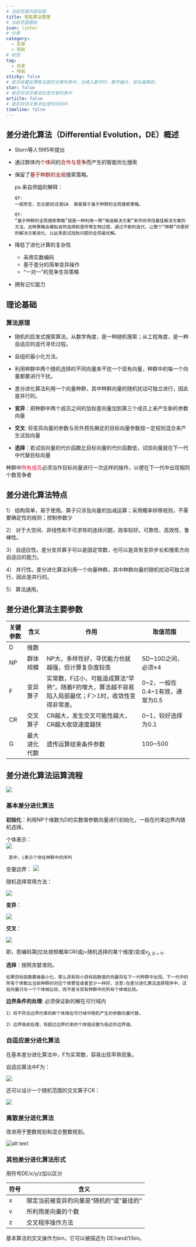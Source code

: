 ```yaml
---
# 当前页面内容标题
title: 智能算法整理
# 当前页面图标
icon: linter
# 分类
category:
  - 目录
  - 导航
# 标签
tag:
  - 目录
  - 导航
sticky: false
# 是否收藏在博客主题的文章列表中，当填入数字时，数字越大，排名越靠前。
star: false
# 是否将该文章添加至文章列表中
article: false
# 是否将该文章添加至时间线中
timeline: false
---
```

## 差分进化算法（Differential Evolution，DE）概述

* Storn等人1995年提出
  
* 通过群体内<font color=DarkRed>个体</font>间的<font color=DarkRed>合作与竞争</font>而产生的智能优化搜索

* 保留了<font color=DarkRed>基于种群的全局</font>搜索策略。



    ps.来自师姐的解释：
    ```
    QY:
    一般而言，无论是DE还是GA  都是属于基于种群的全局搜索策略。

    QY:
    “基于种群的全局搜索策略”就是一种利用一群“候选解决方案”来共同寻找最佳解决方案的方法。这种策略会模拟自然选择和遗传等生物过程，通过不断的迭代，让整个“种群”向更好的解决方案进化，以此来尝试找到问题的全局最优解。
    ```
*  降低了进化计算的复杂性
     -  采用实数编码
    - 基于差分的简单变异操作
    - “一对一”的竞争生存策略

* 拥有记忆能力

## 理论基础

### 算法原理

* 随机的启发式搜索算法。从数学角度，是一种随机搜索；从工程角度，是一种自适应的迭代寻优过程。
* 自组织最小化方法。
* 利用种群中两个随机选择的不同向量来干扰一个现有向量，种群中的每一个向量都要进行干扰。
* 差分进化算法利用一个向量种群，其中种群向量的随机扰动可独立进行，因此是并行的。

* **变异**：把种群中两个成员之间的加权差向量加到第三个成员上来产生新的参数向量

* **交叉**: 将变异向量的参数与另外预先确定的目标向量参数按一定规则混合来产生试验向量

* **选择**：若试验向量的代价函数比目标向量的代价函数低，试验向量就在下一代中代替目标向量

种群中<font color=Crimson>所有成员</font>必须当作目标向量进行一次这样的操作，以便在下一代中出现相同个数竞争者


## 差分进化算法特点

1） 结构简单，易于使用。算子只涉及向量的加减运算；采用概率转移规则，不需要确定性的规则；控制参数少

2） 对于大空间、非线性和不可求导的连续问题，效率较好。可靠性、高效性、鲁棒性。

3） 自适应性。差分变异算子可以是固定常数，也可以是具有变异步长和搜索方向自适应的能力。

4） 并行性。差分进化算法利用一个向量种群，其中种群向量的随机扰动可独立进行，因此是并行的。

5） 算法通用。

 ## 差分进化算法主要参数

|关键参数|含义|作用|取值范围|
---------|---|----|--- |
|D|维数|||
|NP|群体规模|NP大，多样性好，寻优能力也就越强，但计算复杂度较高|5D~10D之间，必须≥4|
F|变异算子|实常数，F过小，可能造成算法“早熟”。随着F的增大，算法越不容易陷入局部最优；F＞1时，收敛性变得非常差。|0~2，一般在0.4~1有效，通常为0.5|
CR|交叉算子|CR越大，发生交叉可能性越大，CR越大收敛速度越快|0~1，较好选择为0.1|
G|最大进化代数|遗传运算结束条件参数|100~500|

## 差分进化算法运算流程

![](image-3.png)

### 基本差分进化算法

 **初始化**：利用NP个维数为D的实数值参数向量进行初始化，一般在约束边界内随机选择。

个体表示：                                          
    ![](image-4.png)
    
     其中，i表示个体在种群中的序列

变量边界：
    ![](image-6.png)

随机选择常用方法：

   ![](image-7.png)

 **变异**：

 ![](image-8.png)

 **交叉**：

 ![](image-9.png)

即，若编码第j位处按照概率CR(或j=随机选择的某个维度)变成$v_{ji,G+1}$。

 **选择**：按照贪婪准则。

    如果目标函数要被最小化，那么具有较小目标函数值的向量将在下一代种群中出现。下一代中的所有个体都比当前种群的对应个体更佳或者至少一样好。注意:在差分进化算法选择程序中，试验向量只与一个个体相比较，而不是与现有种群中的所有个体相比较。

**边界条件的处理**:  必须保证新的解在可行域内

    1）将不符合边界约束的新个体用在可行域中随机产生的参数向量代替。

    2）边界吸收处理，将超过边界约束的个体值设置为临近的边界值。

### 自适应差分进化算法

 在基本差分进化算法中，F为实常数，容易出现早熟现象。

 自适应算法中F为：

![](image-5.png)

 还可以设计一个随机范围的交叉算子CR：
 
![](image-10.png)

 ### 离散差分进化算法
改进用于整数规划和混合整数规划。

![alt text](image-11.png)

 ### 其他差分进化算法形式
 用符号DE/x/y/z加以区分

 |符号|含义|
---------|---|
|x|限定当前被变异的向量是“随机的”或“最佳的”|
|v|所利用差向量的个数|
|z|交叉程序操作方法|

基本算法的交叉操作为bin，它可以被描述为
DE/rand/1/bin。



